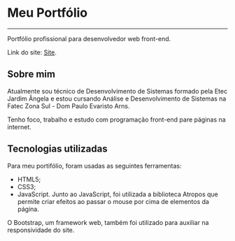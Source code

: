 # Meu Portfólio
 ---
 Portfólio profissional para desenvolvedor web front-end.

 Link do site: [Site](https://luisfernandoalima.github.io/portfolio/).
 ## Sobre mim
 Atualmente sou técnico de Desenvolvimento de Sistemas formado pela Etec Jardim Ângela e estou cursando Análise e Desenvolvimento de Sistemas na Fatec Zona Sul - Dom Paulo Evaristo Arns.

Tenho foco, trabalho e estudo com programação front-end pare páginas na internet.

## Tecnologias utilizadas
Para meu portifólio, foram usadas as seguintes ferramentas:
* HTML5;
* CSS3;
* JavaScript.
Junto ao JavaScript, foi utilizada a biblioteca Atropos que permite criar efeitos ao passar o mouse por cima de elementos da página.

O Bootstrap, um framework web, também foi utilizado para auxiliar na responsividade do site. 